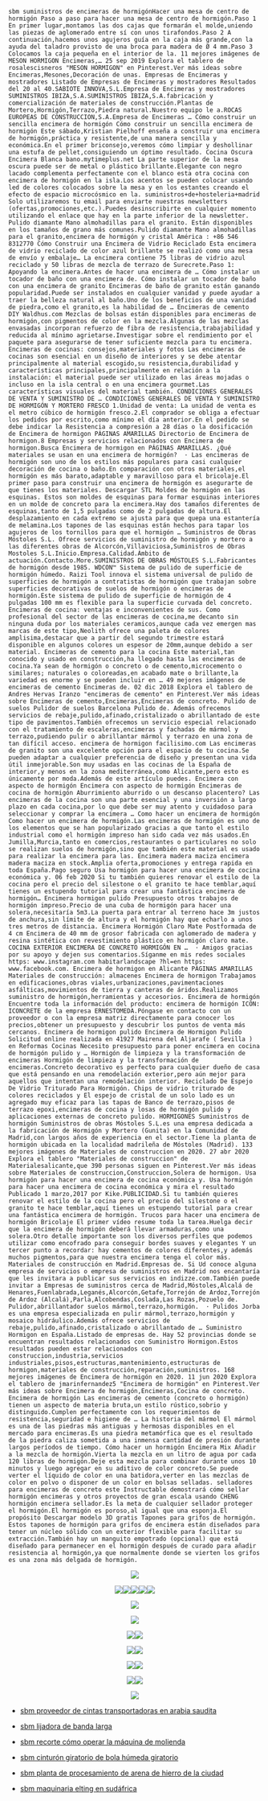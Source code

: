 
```
sbm suministros de encimeras de hormigónHacer una mesa de centro de hormigón Paso a paso para hacer una mesa de centro de hormigón.Paso 1 En primer lugar,montamos las dos cajas que formarán el molde,uniendo las piezas de aglomerado entre sí con unos tirafondos.Paso 2 A continuación,hacemos unos agujeros guía en la caja más grande,con la ayuda del taladro provisto de una broca para madera de Ø 4 mm.Paso 3 Colocamos la caja pequeña en el interior de la. 11 mejores imágenes de MESON HORMIGON Encimeras,… 25 sep 2019 Explora el tablero de rosalescisneros "MESON HORMIGON" en Pinterest.Ver más ideas sobre Encimeras,Mesones,Decoración de unas. Empresas de Encimeras y mostradores Listado de Empresas de Encimeras y mostradores Resultados del 20 al 40.SABIOTE INNOVA,S.L.Empresa de Encimeras y mostradores SUMINISTROS IBIZA,S.A.SUMINISTROS IBIZA,S.A.fabricación y comercialización de materiales de construcción.Plantas de Mortero,Hormigón,Terrazo,Piedra natural.Nuestro equipo le a.ROCAS EUROPEAS DE CONSTRUCCION,S.A.Empresa de Encimeras … Cómo construir un sencilla encimera de hormigón Cómo construir un sencilla encimera de hormigón Este sábado,Kristian Pielhoff enseña a construir una encimera de hormigón,práctica y resistente,de una manera sencilla y económica.En el primer briconsejo,veremos cómo limpiar y deshollinar una estufa de pellet,consiguiendo un óptimo resultado. Cocina Oscura Encimera Blanca bano.mytimeplus.net La parte superior de la mesa oscura puede ser de metal o plástico brillante.Elegante con negro lacado complementa perfectamente con el blanco esta otra cocina con encimera de hormigón en la isla.Los acentos se pueden colocar usando led de colores colocados sobre la mesa y en los estantes creando el efecto de espacio microcósmico en la. suministros+de+hosteleria+madrid Solo utilizaremos tu email para enviarte nuestras newsletters (ofertas,promociones,etc.).Puedes desinscribirte en cualquier momento utilizando el enlace que hay en la parte inferior de la newsletter. Pulido diamante Mano almohadillas para el granito. Están disponibles en los tamaños de grano más comunes.Pulido diamante Mano almohadillas para el granito,encimera de hormigón y cristal América : +86 546 8312770 Cómo Construir una Encimera de Vidrio Reciclado Esta encimera de vidrio reciclado de color azul brillante se realizó como una mesa de envío y embalaje… La encimera contiene 75 libras de vidrio azul reciclado y 50 libras de mezcla de terrazo de Surecrete.Paso 1: Apoyando la encimera.Antes de hacer una encimera de … Cómo instalar un tocador de baño con una encimera de. Cómo instalar un tocador de baño con una encimera de granito Encimeras de baño de granito están ganando popularidad.Puede ser instalados en cualquier vanidad y puede ayudar a traer la belleza natural al baño.Uno de los beneficios de una vanidad de piedra,como el granito,es la habilidad de … Encimeras de cemento DIY Waldhus.com Mezclas de bolsas están disponibles para encimeras de hormigón,con pigmentos de color en la mezcla.Algunas de las mezclas envasadas incorporan refuerzo de fibra de resistencia,trabajabilidad y reducida al mínimo agrietarse.Investigar sobre el rendimiento por el paquete para asegurarse de tener suficiente mezcla para tu encimera. Encimeras de cocinas: consejos,materiales y fotos Las encimeras de cocinas son esencial en un diseño de interiores y se debe atentar principalmente al material escogido,su resistencia,durabilidad y características principales,principalmente en relación a la instalación: el material puede ser utilizado en las áreas mojadas o incluso en la isla central o en una encimera gourmet.Las características visuales del material también. CONDICIONES GENERALES DE VENTA Y SUMINISTRO DE … CONDICIONES GENERALES DE VENTA Y SUMINISTRO DE HORMIGÓN Y MORTERO FRESCO 1.Unidad de venta: La unidad de venta es el metro cúbico de hormigón fresco.2.El comprador se obliga a efectuar los pedidos por escrito,como mínimo el día anterior.En el pedido se debe indicar la Resistencia a compresión a 28 días o la dosificación de Encimera de hormigon PÁGINAS AMARILLAS Directorio de Encimera de hormigon.8 Empresas y servicios relacionados con Encimera de hormigon.Busca Encimera de hormigon en PÁGINAS AMARILLAS. ¿Qué materiales se usan en una encimera de hormigón?  · Las encimeras de hormigón son uno de los estilos más populares para casi cualquier decoración de cocina o baño.En comparación con otros materiales,el hormigón es más barato,adaptable y maravilloso para el bricolaje.El primer paso para construir una encimera de hormigón es asegurarte de que tienes los materiales. Descargar STL Moldes de hormigón en las esquinas. Estos son moldes de esquinas para formar esquinas interiores en un molde de concreto para la encimera.Hay dos tamaños diferentes de esquinas,tanto de 1,5 pulgadas como de 2 pulgadas de altura.El desplazamiento en cada extremo se ajusta para que quepa una estantería de melamina.Los tapones de las esquinas están hechos para tapar los agujeros de los tornillos para que el hormigón … Suministros de Obras Móstoles S.L. Ofrece servicios de suministro de hormigón y mortero a las diferentes obras de Alcorcón,Villaviciosa,Suministros de Obras Mostoles S.L.Inicio.Empresa.Calidad.Ámbito de actuación.Contacto.More.SUMINISTROS DE OBRAS MÓSTOLES S.L.Fabricantes de hormigón desde 1985. WDCON™ Sistema de pulido de superficie de hormigón húmedo. Raizi Tool innova el sistema universal de pulido de superficies de hormigón a contratistas de hormigón que trabajan sobre superficies decorativas de suelos de hormigón o encimeras de hormigón.Este sistema de pulido de superficie de hormigón de 4 pulgadas 100 mm es flexible para la superficie curvada del concreto. Encimeras de cocina: ventajas e inconvenientes de sus. Como profesional del sector de las encimeras de cocina,me decanto sin ninguna duda por los materiales ceramicos,aunque cada vez emergen mas marcas de este tipo,Neolith ofrece una paleta de colores amplisima,destacar que a partir del segundo trimestre estará disponible en algunos colores un espesor de 20mm,aunque debido a ser material. Encimeras de cemento para la cocina Este material,tan conocido y usado en construcción,ha llegado hasta las encimeras de cocina.Ya sean de hormigón o concreto o de cemento,microcemento o similares; naturales o coloreadas,en acabado mate o brillante,la variedad es enorme y se pueden incluir en … 49 mejores imágenes de encimeras de cemento Encimeras de. 02 dic 2018 Explora el tablero de Andres Hervas Iranzo "encimeras de cemento" en Pinterest.Ver más ideas sobre Encimeras de cemento,Encimeras,Encimeras de concreto. Pulido de suelos Pulidor de suelos Barcelona Pulido de. Además ofrecemos servicios de rebaje,pulido,afinado,cristalizado o abrillantado de este tipo de pavimentos.También ofrecemos un servicio especial relacionado con el tratamiento de escaleras,encimeras y fachadas de mármol y terrazo,pudiendo pulir o abrillantar mármol y terrazo en una zona de tan difícil acceso. encimera de hormigon facilisimo.com Las encimeras de granito son una excelente opción para el espacio de tu cocina.Se pueden adaptar a cualquier preferencia de diseño y presentan una vida útil inmejorable.Son muy usadas en las cocinas de la España de interior,y menos en la zona mediterránea,como Alicante,pero esto es únicamente por moda.Además de este artículo puedes. Encimera con aspecto de hormigón Encimera con aspecto de hormigón Encimeras de cocina de hormigón Aburrimiento aburrido o un descanso placentero? Las encimeras de la cocina son una parte esencial y una inversión a largo plazo en cada cocina,por lo que debe ser muy atento y cuidadoso para seleccionar y comprar la encimera … Como hacer un encimera de hormigón Como hacer un encimera de hormigón.Las encimeras de hormigón es uno de los elementos que se han popularizado gracias a que tanto el estilo industrial como el hormigón impreso han sido cada vez más usados.En Jumilla,Murcia,tanto en comercios,restaurantes o particulares no solo se realizan suelos de hormigón,sino que también este material es usado para realizar la encimera para las. Encimera madera maciza encimera madera maciza en stock.Amplia oferta,promociones y entrega rapida en toda España.Pago seguro Usa hormigón para hacer una encimera de cocina económica y. 06 feb 2020 Si tu también quieres renovar el estilo de la cocina pero el precio del silestone o el granito te hace temblar,aquí tienes un estupendo tutorial para crear una fantástica encimera de hormigón… Encimera hormigon pulido Presupuesto otros trabajos de hormigón impreso.Precio de una cuba de hormigón para hacer una solera,necesitaría 5m3.La puerta para entrar al terreno hace 3m justos de anchura,sin límite de altura y el hormigón hay que echarlo a unos tres metros de distancia. Encimera Hormigón Claro Mate Postformada de 4 cm Encimera de 40 mm de grosor fabricada con aglomerado de madera y resina sintética con revestimiento plástico en hormigón claro mate. COCINA EXTERIOR ENCIMERA DE CONCRETO HORMIGÓN EN …  · Amigos gracias por su apoyo y dejen sus comentarios.Síganme en mis redes sociales https: www.instagram.com habitarlandscape ?hl=en https: www.facebook.com. Encimera de hormigon en Alicante PÁGINAS AMARILLAS Materiales de construcción: almacenes Encimera de hormigon Trabajamos en edificaciones,obras viales,urbanizaciones,pavimentaciones asfálticas,movimientos de tierra y canteras de áridos.Realizamos suministro de hormigón,herramientas y accesorios. Encimera de hormigón Encuentre toda la información del producto: encimera de hormigón ICON: ICONCRETE de la empresa ERNESTOMEDA.Póngase en contacto con un proveedor o con la empresa matriz directamente para conocer los precios,obtener un presupuesto y descubrir los puntos de venta más cercanos. Encimera de hormigon pulido Encimera de Hormigon Pulido Solicitud online realizada en 41927 Mairena del Aljarafe ( Sevilla ) en Reformas Cocinas Necesito presupuesto para poner encimera en cocina de hormigón pulido y … Hormigón de limpieza y la transformación de encimeras Hormigón de limpieza y la transformación de encimeras.Concreto decorativo es perfecto para cualquier dueño de casa que está pensando en una remodelación exterior,pero aún mejor para aquellos que intentan una remodelación interior. Reciclado De Espejo De Vidrio Triturado Para Hormigón. Chips de vidrio triturado de colores reciclados y El espejo de cristal de un solo lado es un agregado muy eficaz para las tapas de Banco de terrazo,pisos de terrazo epoxi,encimeras de cocina y losas de hormigón pulido y aplicaciones externas de concreto pulido. HORMIGONES Suministros de hormigón Suministros de obras Móstoles S.L.es una empresa dedicada a la fabricación de Hormigón y Mortero (Gunita) en la Comunidad de Madrid,con largos años de experiencia en el sector.Tiene la planta de hormigón ubicada en la localidad madrileña de Móstoles (Madrid). 133 mejores imágenes de Materiales de construccion en 2020. 27 abr 2020 Explora el tablero "Materiales de construccion" de Materialesalicante,que 390 personas siguen en Pinterest.Ver más ideas sobre Materiales de construccion,Construccion,Solera de hormigon. Usa hormigón para hacer una encimera de cocina económica y. Usa hormigón para hacer una encimera de cocina económica y mira el resultado Publicado 1 marzo,2017 por Kike.PUBLICIDAD.Si tu también quieres renovar el estilo de la cocina pero el precio del silestone o el granito te hace temblar,aquí tienes un estupendo tutorial para crear una fantástica encimera de hormigón. Trucos para hacer una encimera de hormigón Bricolaje El primer vídeo resume toda la tarea.Huelga decir que la encimera de hormigón deberá llevar armaduras,como una solera.Otro detalle importante son los diversos perfiles que podemos utilizar como encofrado para conseguir bordes suaves y elegantes Y un tercer punto a recordar: hay cementos de colores diferentes,y además muchos pigmentos,para que nuestra encimera tenga el color más. Materiales de construcción en Madrid.Empresas de. Si Ud conoce alguna empresa de servicios o empresa de suministros en Madrid nos encantaría que les invitara a publicar sus servicios en indizze.com.También puede invitar a Empresas de suministros cerca de Madrid,Móstoles,Alcalá de Henares,Fuenlabrada,Leganés,Alcorcón,Getafe,Torrejón de Ardoz,Torrejón de Ardoz (Alcalá),Parla,Alcobendas,Coslada,Las Rozas,Pozuelo de. Pulidor,abrillantador suelos mármol,terrazo,hormigón.  · Pulidos Jorba es una empresa especializada en pulir mármol,terrazo,hormigón y mosaico hidráulico.Además ofrece servicios de rebaje,pulido,afinado,cristalizado o abrillantado de … Suministro Hormigon en España.Listado de empresas de. Hay 52 provincias donde se encuentran resultados relacionados con Suministro Hormigon.Estos resultados pueden estar relacionados con construccion,industria,servicios industriales,pisos,estructuras,mantenimiento,estructuras de hormigon,materiales de construcción,reparación,suministros. 168 mejores imágenes de Encimera de hormigón en 2020. 11 jun 2020 Explora el tablero de jmarinfernandez5 "Encimera de hormigón" en Pinterest.Ver más ideas sobre Encimera de hormigón,Encimeras,Cocina de concreto. Encimera de hormigón Las encimeras de cemento (concreto o hormigón) tienen un aspecto de materia bruta,un estilo rústico,sobrio y distinguido.Cumplen perfectamente con los requerimientos de resistencia,seguridad e higiene de … La historia del mármol El mármol es una de las piedras más antiguas y hermosas disponibles en el mercado para encimeras.Es una piedra metamórfica que es el resultado de la piedra caliza sometida a una inmensa cantidad de presión durante largos períodos de tiempo. Cómo hacer un hormigón Encimera Mix Añadir a la mezcla de hormigón.Vierta la mezcla en un litro de agua por cada 120 libras de hormigón.Deje esta mezcla para combinar durante unos 10 minutos y luego agregar en su aditivo de color concreto.Se puede verter el líquido de color en una batidora,verter en las mezclas de color en polvo o disponer de un color en bolsas selladas. selladores para encimeras de concreto este Instructable demostrará cómo sellar hormigón encimeras y otros proyectos de gran escala usando CHENG hormigón encimera sellador.Es la meta de cualquier sellador proteger el hormigón.El hormigón es poroso,al igual que una esponja.El propósito Descargar modelo 3D gratis Tapones para grifos de hormigón. Estos tapones de hormigón para grifos de encimera están diseñados para tener un núcleo sólido con un exterior flexible para facilitar su extracción.También hay un manguito empotrado (opcional) que está diseñado para permanecer en el hormigón después de curado para añadir resistencia al hormigón,ya que normalmente donde se vierten los grifos es una zona más delgada de hormigón. 
```

<div align="center">

<a href="https://es-crusher.shibang-china.com/github&k=sbm+suministros+de+encimeras+de+hormig%C3%B3n"><img src="https://static.shibang-china.com/es/crusher/logo.jpg"></a>

<a href="https://es-crusher.shibang-china.com/github&k=sbm+suministros+de+encimeras+de+hormig%C3%B3n"><img src="https://static.shibang-china.com/es/crusher/index.jpg"></a><a href="https://es-crusher.shibang-china.com/material.htmlgithub&k=sbm+suministros+de+encimeras+de+hormig%C3%B3n"><img src="https://static.shibang-china.com/es/crusher/material.jpg"></a><a href="https://es-crusher.shibang-china.com/application.htmlgithub&k=sbm+suministros+de+encimeras+de+hormig%C3%B3n"><img src="https://static.shibang-china.com/es/crusher/application.jpg"></a><a href="https://es-crusher.shibang-china.com/aboutus.htmlgithub&k=sbm+suministros+de+encimeras+de+hormig%C3%B3n"><img src="https://static.shibang-china.com/es/crusher/aboutus.jpg"></a><a href="https://es-crusher.shibang-china.com/contact.htmlgithub&k=sbm+suministros+de+encimeras+de+hormig%C3%B3n"><img src="https://static.shibang-china.com/es/crusher/contact.jpg"></a>

<a href="https://es-crusher.shibang-china.com/github&k=sbm+suministros+de+encimeras+de+hormig%C3%B3n"><img src="https://static.shibang-china.com/es/crusher/banner.jpg"></a>

<a href="https://swt.shibang-china.com/github&k=sbm+suministros+de+encimeras+de+hormig%C3%B3n"><img src="https://static.shibang-china.com/es/crusher/text.jpg"></a>

<a href="https://swt.shibang-china.com/github&k=sbm+suministros+de+encimeras+de+hormig%C3%B3n"><img src="https://static.shibang-china.com/es/crusher/chat.jpg"></a><a href="https://es-crusher.shibang-china.com/contact.htmlgithub&k=sbm+suministros+de+encimeras+de+hormig%C3%B3n"><img src="https://static.shibang-china.com/es/crusher/message.jpg"></a>

<a href="https://es-crusher.shibang-china.com/products/pe.htmlgithub&k=sbm+suministros+de+encimeras+de+hormig%C3%B3n"><img src="https://static.shibang-china.com/es/crusher/pe.jpg"></a><a href="https://es-crusher.shibang-china.com/products/pf.htmlgithub&k=sbm+suministros+de+encimeras+de+hormig%C3%B3n"><img src="https://static.shibang-china.com/es/crusher/pf.jpg"></a>

<a href="https://es-crusher.shibang-china.com/products/hpt.htmlgithub&k=sbm+suministros+de+encimeras+de+hormig%C3%B3n"><img src="https://static.shibang-china.com/es/crusher/hpt.jpg"></a><a href="https://es-crusher.shibang-china.com/products/vsi.htmlgithub&k=sbm+suministros+de+encimeras+de+hormig%C3%B3n"><img src="https://static.shibang-china.com/es/crusher/vsi.jpg"></a>

<a href="https://es-crusher.shibang-china.com/products/klv.htmlgithub&k=sbm+suministros+de+encimeras+de+hormig%C3%B3n"><img src="https://static.shibang-china.com/es/crusher/klv.jpg"></a><a href="https://es-crusher.shibang-china.com/products/portable.htmlgithub&k=sbm+suministros+de+encimeras+de+hormig%C3%B3n"><img src="https://static.shibang-china.com/es/crusher/portable.jpg"></a>

<a href="https://swt.shibang-china.com/github&k=sbm+suministros+de+encimeras+de+hormig%C3%B3n"><img src="https://static.shibang-china.com/es/crusher/case.jpg"></a>

</div>


* [sbm proveedor de cintas transportadoras en arabia saudita](sbm%20proveedor%20de%20cintas%20transportadoras%20en%20arabia%20saudita.md)

* [sbm lijadora de banda larga](sbm%20lijadora%20de%20banda%20larga.md)

* [sbm recorte cómo operar la máquina de molienda](sbm%20recorte%20c%C3%B3mo%20operar%20la%20m%C3%A1quina%20de%20molienda.md)

* [sbm cinturón giratorio de bola húmeda giratorio](sbm%20cintur%C3%B3n%20giratorio%20de%20bola%20h%C3%BAmeda%20giratorio.md)

* [sbm planta de procesamiento de arena de hierro de la ciudad](sbm%20planta%20de%20procesamiento%20de%20arena%20de%20hierro%20de%20la%20ciudad.md)

* [sbm maquinaria elting en sudáfrica](sbm%20maquinaria%20elting%20en%20sud%C3%A1frica.md)